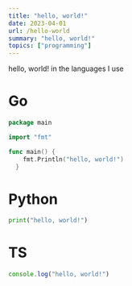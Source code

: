 ```yaml
---
title: "hello, world!"
date: 2023-04-01
url: /hello-world
summary: "hello, world!"
topics: ["programming"]
---
```


hello, world! in the languages I use

# Go

```go
package main

import "fmt"

func main() {
    fmt.Println("hello, world!")
  }
```

# Python

```py
print("hello, world!")
```

# TS
```ts
console.log("hello, world!")
```
